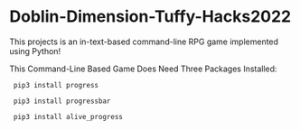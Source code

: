 # Doblin-Dimension-Tuffy-Hacks2022

This projects is an in-text-based command-line RPG game implemented using Python!

This Command-Line Based Game Does Need Three Packages Installed:

<code> pip3 install progress </code>

<code> pip3 install progressbar </code>

<code> pip3 install alive_progress </code>
